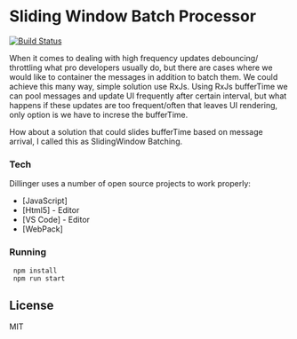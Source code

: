 # Sliding Window Batch Processor


[![Build Status](https://travis-ci.org/joemccann/dillinger.svg?branch=master)](https://travis-ci.org/joemccann/dillinger)

When it comes to dealing with high frequency updates debouncing/ throttling what pro developers usually do, but there are cases where we would like to container the messages in addition to batch them. We could achieve this many way, simple solution use RxJs. Using RxJs bufferTime we can pool messages and update UI frequently after certain interval, but what happens if these updates are too frequent/often that leaves UI rendering, only option is we have to increse the bufferTime. 

How about a solution that could slides bufferTime based on message arrival, I called this as SlidingWindow Batching.

### Tech

Dillinger uses a number of open source projects to work properly:

* [JavaScript] 
* [Html5] - Editor
* [VS Code] - Editor
* [WebPack] 


### Running


     npm install
     npm run start

License
----

MIT
